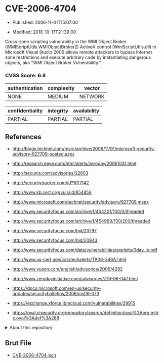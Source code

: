 # CVE-2006-4704

- Published: 2006-11-01T15:07:00

- Modified: 2018-10-17T21:39:00

Cross-zone scripting vulnerability in the WMI Object Broker (WMIScriptUtils.WMIObjectBroker2) ActiveX control (WmiScriptUtils.dll) in Microsoft Visual Studio 2005 allows remote attackers to bypass Internet zone restrictions and execute arbitrary code by instantiating dangerous objects, aka "WMI Object Broker Vulnerability."

### CVSS Score: **6.8**

| authentication | complexity | vector |
| --- | --- | --- |
| NONE | MEDIUM | NETWORK |

| confidentiality | integrity | availability |
| --- | --- | --- |
| PARTIAL | PARTIAL | PARTIAL |

## References

* http://blogs.technet.com/msrc/archive/2006/11/01/microsoft-security-advisory-927709-posted.aspx

* http://research.eeye.com/html/alerts/zeroday/20061031.html

* http://secunia.com/advisories/22603

* http://securitytracker.com/id?1017142

* http://www.kb.cert.org/vuls/id/854856

* http://www.microsoft.com/technet/security/advisory/927709.mspx

* http://www.securityfocus.com/archive/1/454201/100/0/threaded

* http://www.securityfocus.com/archive/1/454969/100/200/threaded

* http://www.securityfocus.com/bid/20797

* http://www.securityfocus.com/bid/20843

* http://www.securityfocus.com/data/vulnerabilities/exploits/0day_ie.pdf

* http://www.us-cert.gov/cas/techalerts/TA06-346A.html

* http://www.vupen.com/english/advisories/2006/4282

* http://www.zerodayinitiative.com/advisories/ZDI-06-047.html

* https://docs.microsoft.com/en-us/security-updates/securitybulletins/2006/ms06-073

* https://exchange.xforce.ibmcloud.com/vulnerabilities/29915

* https://oval.cisecurity.org/repository/search/definition/oval%3Aorg.mitre.oval%3Adef%3A288

<details>
<summary>About this repository</summary> 

  This repository is part of the project [Live Hack CVE](https://github.com/Live-Hack-CVE). Main website can be found [www.live-hack.org](https://www.live-hack.org) 
  
  Made by [Sn0wAlice](https://github.com/Sn0wAlice) for the people that care about security and need to have a feed of the latest CVEs. Hope you enjoy it, don't forget to star the repo and follow me on [Twitter](https://twitter.com/Sn0wAlice) and [Github](https://github.com/Sn0wAlice). And that is my [personnal website](https://www.alice-snow.me/)

  - [Home Page](https://github.com/Live-Hack-CVE)
  - [Framework](https://github.com/Live-Hack-CVE/cve-framework)
  - [CVE database](https://github.com/Live-Hack-CVE/full_database)
  - [Changelog](https://github.com/Live-Hack-CVE/Changelog)
</details>

## Brut File

* [CVE-2006-4704.json](https://raw.githubusercontent.com/Live-Hack-CVE/full_database/main/cves/2006/CVE-2006-4704.json)

